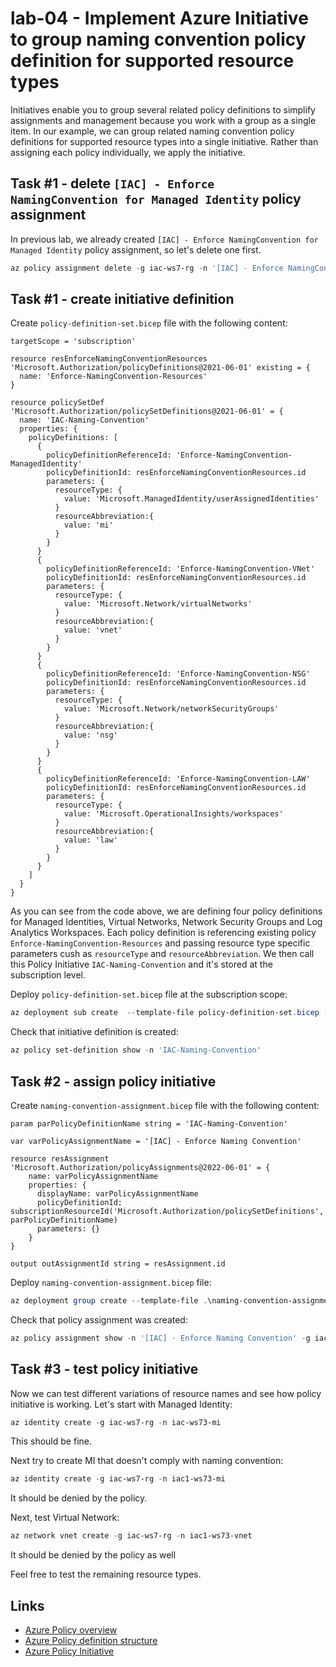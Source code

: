 # lab-04 - Implement Azure Initiative to group naming convention policy definition for supported resource types

Initiatives enable you to group several related policy definitions to simplify assignments and management because you work with a group as a single item. In our example, we can group related naming convention policy definitions for supported resource types into a single initiative. Rather than assigning each policy individually, we apply the initiative.

## Task #1 - delete `[IAC] - Enforce NamingConvention for Managed Identity` policy assignment

In previous lab, we already created `[IAC] - Enforce NamingConvention for Managed Identity` policy assignment, so let's delete one first.

```powershell
az policy assignment delete -g iac-ws7-rg -n '[IAC] - Enforce NamingConvention for Managed Identity'
```

## Task #1 - create initiative definition

Create `policy-definition-set.bicep` file with the following content:

```bicep
targetScope = 'subscription'

resource resEnforceNamingConventionResources 'Microsoft.Authorization/policyDefinitions@2021-06-01' existing = {
  name: 'Enforce-NamingConvention-Resources'
}

resource policySetDef 'Microsoft.Authorization/policySetDefinitions@2021-06-01' = {
  name: 'IAC-Naming-Convention'
  properties: {
    policyDefinitions: [
      {    
        policyDefinitionReferenceId: 'Enforce-NamingConvention-ManagedIdentity'    
        policyDefinitionId: resEnforceNamingConventionResources.id
        parameters: {
          resourceType: {
            value: 'Microsoft.ManagedIdentity/userAssignedIdentities'
          }
          resourceAbbreviation:{
            value: 'mi'
          }          
        }
      }
      {    
        policyDefinitionReferenceId: 'Enforce-NamingConvention-VNet'    
        policyDefinitionId: resEnforceNamingConventionResources.id
        parameters: {
          resourceType: {
            value: 'Microsoft.Network/virtualNetworks'
          }
          resourceAbbreviation:{
            value: 'vnet'
          }          
        }
      }
      {    
        policyDefinitionReferenceId: 'Enforce-NamingConvention-NSG'    
        policyDefinitionId: resEnforceNamingConventionResources.id
        parameters: {
          resourceType: {
            value: 'Microsoft.Network/networkSecurityGroups'
          }
          resourceAbbreviation:{
            value: 'nsg'
          }          
        }
      }
      {    
        policyDefinitionReferenceId: 'Enforce-NamingConvention-LAW'    
        policyDefinitionId: resEnforceNamingConventionResources.id
        parameters: {
          resourceType: {
            value: 'Microsoft.OperationalInsights/workspaces'
          }
          resourceAbbreviation:{
            value: 'law'
          }          
        }
      }       
    ]
  }
}
```	

As you can see from the code above, we are defining four policy definitions for Managed Identities, Virtual Networks, Network Security Groups and Log Analytics Workspaces. Each policy definition is referencing existing policy `Enforce-NamingConvention-Resources` and passing resource type specific parameters cush as `resourceType` and `resourceAbbreviation`. We then call this Policy Initiative `IAC-Naming-Convention` and it's stored at the subscription level.

Deploy `policy-definition-set.bicep` file at the subscription scope:

```powershell
az deployment sub create  --template-file policy-definition-set.bicep --location norwayeast
```

Check that initiative definition is created:

```powershell
az policy set-definition show -n 'IAC-Naming-Convention'
```

## Task #2 - assign policy initiative 

Create `naming-convention-assignment.bicep` file with the following content:

```bicep
param parPolicyDefinitionName string = 'IAC-Naming-Convention'

var varPolicyAssignmentName = '[IAC] - Enforce Naming Convention'

resource resAssignment 'Microsoft.Authorization/policyAssignments@2022-06-01' = {
    name: varPolicyAssignmentName    
    properties: {      
      displayName: varPolicyAssignmentName
      policyDefinitionId: subscriptionResourceId('Microsoft.Authorization/policySetDefinitions', parPolicyDefinitionName) 
      parameters: {}        
    }
}

output outAssignmentId string = resAssignment.id
```

Deploy `naming-convention-assignment.bicep` file:

```powershell
az deployment group create --template-file .\naming-convention-assignment.bicep -g iac-ws7-rg
```

Check that policy assignment was created:

```powershell
az policy assignment show -n '[IAC] - Enforce Naming Convention' -g iac-ws7-rg
```

## Task #3 - test policy initiative

Now we can test different variations of resource names and see how policy initiative is working. Let's start with Managed Identity:

```powershell
az identity create -g iac-ws7-rg -n iac-ws73-mi
```

This should be fine.

Next try to create MI that doesn't comply with naming convention:

```powershell
az identity create -g iac-ws7-rg -n iac1-ws73-mi
```

It should be denied by the policy.

Next, test Virtual Network:

```powershell
az network vnet create -g iac-ws7-rg -n iac1-ws73-vnet
```

It should be denied by the policy as well


Feel free to test the remaining resource types.

## Links

- [Azure Policy overview](https://docs.microsoft.com/en-us/azure/governance/policy/overview)
- [Azure Policy definition structure](https://docs.microsoft.com/en-us/azure/governance/policy/concepts/definition-structure)
- [Azure Policy Initiative](https://docs.microsoft.com/en-us/azure/governance/policy/concepts/definition-structure#initiative-definition)